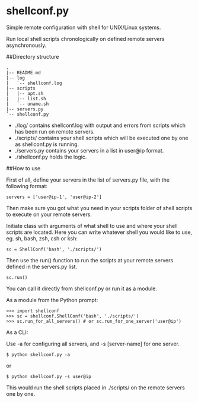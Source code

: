 shellconf.py
============

Simple remote configuration with shell for UNIX/Linux systems.

Run local shell scripts chronologically on defined remote servers asynchronously.

##Directory structure
  
    .
    |-- README.md
    |-- log
    |   `-- shellconf.log
    |-- scripts
    |   |-- apt.sh
    |   |-- list.sh
    |   `-- uname.sh
    |-- servers.py
    `-- shellconf.py
    
* ./log/ contains shellconf.log with output and errors from scripts which has been run on remote servers.
* ./scripts/ contains your shell scripts which will be executed one by one as shellconf.py is running.
* ./servers.py contains your servers in a list in user@ip format.
* ./shellconf.py holds the logic.

##How to use

First of all, define your servers in the list of servers.py file, with the following format:

    servers = ['user@ip-1', 'user@ip-2']
  
Then make sure you got what you need in your scripts folder of shell scripts to execute on your remote servers.

Initiate class with arguments of what shell to use and where your shell scripts are located. Here you can write whatever shell you would like to use, eg. sh, bash, zsh, csh or ksh:

    sc = ShellConf('bash', './scripts/')
  
Then use the run() function to run the scripts at your remote servers defined in the servers.py list.

    sc.run()
  
You can call it directly from shellconf.py or run it as a module. 

As a module from the Python prompt:

    >>> import shellconf
    >>> sc = shellconf.ShellConf('bash', './scripts/')
    >>> sc.run_for_all_servers() # or sc.run_for_one_server('user@ip')
  
As a CLI:

Use -a for configuring all servers, and -s [server-name] for one server.
  
    $ python shellconf.py -a

or

    $ python shellconf.py -s user@ip

This would run the shell scripts placed in ./scripts/ on the remote servers one by one.
